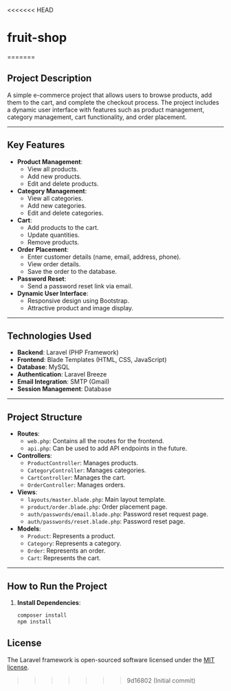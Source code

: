 <<<<<<< HEAD
# fruit-shop
=======


## Project Description
A simple e-commerce project that allows users to browse products, add them to the cart, and complete the checkout process. The project includes a dynamic user interface with features such as product management, category management, cart functionality, and order placement.

---

## Key Features
- **Product Management**:
  - View all products.
  - Add new products.
  - Edit and delete products.
- **Category Management**:
  - View all categories.
  - Add new categories.
  - Edit and delete categories.
- **Cart**:
  - Add products to the cart.
  - Update quantities.
  - Remove products.
- **Order Placement**:
  - Enter customer details (name, email, address, phone).
  - View order details.
  - Save the order to the database.
- **Password Reset**:
  - Send a password reset link via email.
- **Dynamic User Interface**:
  - Responsive design using Bootstrap.
  - Attractive product and image display.

---

## Technologies Used
- **Backend**: Laravel (PHP Framework)
- **Frontend**: Blade Templates (HTML, CSS, JavaScript)
- **Database**: MySQL
- **Authentication**: Laravel Breeze
- **Email Integration**: SMTP (Gmail)
- **Session Management**: Database

---

## Project Structure
- **Routes**:
  - `web.php`: Contains all the routes for the frontend.
  - `api.php`: Can be used to add API endpoints in the future.
- **Controllers**:
  - `ProductController`: Manages products.
  - `CategoryController`: Manages categories.
  - `CartController`: Manages the cart.
  - `OrderController`: Manages orders.
- **Views**:
  - `layouts/master.blade.php`: Main layout template.
  - `product/order.blade.php`: Order placement page.
  - `auth/passwords/email.blade.php`: Password reset request page.
  - `auth/passwords/reset.blade.php`: Password reset page.
- **Models**:
  - `Product`: Represents a product.
  - `Category`: Represents a category.
  - `Order`: Represents an order.
  - `Cart`: Represents the cart.

---

## How to Run the Project
1. **Install Dependencies**:
   ```bash
   composer install
   npm install

## License

The Laravel framework is open-sourced software licensed under the [MIT license](https://opensource.org/licenses/MIT).
>>>>>>> 9d16802 (Initial commit)
